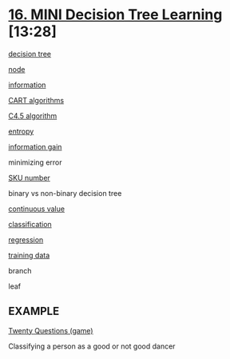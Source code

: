 # [16. MINI Decision Tree Learning](http://dataskeptic.com/epnotes/decision-tree-learning.php) [13:28]

[decision tree](https://en.wikipedia.org/wiki/Decision_tree)

[node](https://en.m.wikipedia.org/wiki/Vertex_(graph_theory))

[information](https://en.m.wikipedia.org/wiki/Information)

[CART algorithms](https://en.m.wikipedia.org/wiki/Incremental_decision_tree#CART_family)

[C4.5 algorithm](https://en.wikipedia.org/wiki/C4.5_algorithm)

[entropy](https://en.wikipedia.org/wiki/Entropy_%28information_theory%29)

[information gain](https://en.wikipedia.org/wiki/Information_gain_in_decision_trees)

minimizing error

[SKU number](https://en.wikipedia.org/wiki/Unique_identifier)

binary vs non-binary decision tree

[continuous value](https://en.m.wikipedia.org/wiki/Continuous_and_discrete_variables)

[classification](https://en.wikipedia.org/wiki/Statistical_classification)

[regression](https://en.wikipedia.org/wiki/Regression_analysis)

[training data](https://en.m.wikipedia.org/wiki/Test_set#training_set)

branch

leaf

## EXAMPLE

[Twenty Questions (game)](https://en.wikipedia.org/wiki/Twenty_Questions)

Classifying a person as a good or not good dancer